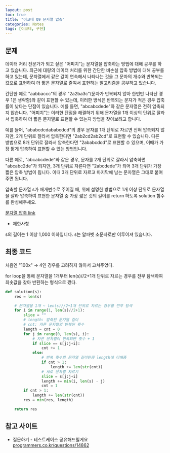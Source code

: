 ```yaml
---
layout: post
toc: true
title: "이코테 Q9 문자열 압축"
categories: Notes
tags: [이코테, 구현]
---
```


## 문제
데이터 처리 전문가가 되고 싶은 "어피치"는 문자열을 압축하는 방법에 대해 공부를 하고 있습니다. 최근에 대량의 데이터 처리를 위한 간단한 비손실 압축 방법에 대해 공부를 하고 있는데, 문자열에서 같은 값이 연속해서 나타나는 것을 그 문자의 개수와 반복되는 값으로 표현하여 더 짧은 문자열로 줄여서 표현하는 알고리즘을 공부하고 있습니다.

간단한 예로 "aabbaccc"의 경우 "2a2ba3c"(문자가 반복되지 않아 한번만 나타난 경우 1은 생략함)와 같이 표현할 수 있는데, 이러한 방식은 반복되는 문자가 적은 경우 압축률이 낮다는 단점이 있습니다. 예를 들면, "abcabcdede"와 같은 문자열은 전혀 압축되지 않습니다. "어피치"는 이러한 단점을 해결하기 위해 문자열을 1개 이상의 단위로 잘라서 압축하여 더 짧은 문자열로 표현할 수 있는지 방법을 찾아보려고 합니다.

예를 들어, "ababcdcdababcdcd"의 경우 문자를 1개 단위로 자르면 전혀 압축되지 않지만, 2개 단위로 잘라서 압축한다면 "2ab2cd2ab2cd"로 표현할 수 있습니다. 다른 방법으로 8개 단위로 잘라서 압축한다면 "2ababcdcd"로 표현할 수 있으며, 이때가 가장 짧게 압축하여 표현할 수 있는 방법입니다.

다른 예로, "abcabcdede"와 같은 경우, 문자를 2개 단위로 잘라서 압축하면 "abcabc2de"가 되지만, 3개 단위로 자른다면 "2abcdede"가 되어 3개 단위가 가장 짧은 압축 방법이 됩니다. 이때 3개 단위로 자르고 마지막에 남는 문자열은 그대로 붙여주면 됩니다.

압축할 문자열 s가 매개변수로 주어질 때, 위에 설명한 방법으로 1개 이상 단위로 문자열을 잘라 압축하여 표현한 문자열 중 가장 짧은 것의 길이를 return 하도록 solution 함수를 완성해주세요.

[문자열 압축 link](https://programmers.co.kr/learn/courses/30/lessons/60057)

* 제한사항

s의 길이는 1 이상 1,000 이하입니다.
s는 알파벳 소문자로만 이루어져 있습니다.


## 최종 코드

처음엔 "100x" -> 4인 경우를 고려하지 않아서 고쳐주었다.

for loop을 통해 문자열을 1개부터 len(s)//2+1개 단위로 자르는 경우를 전부 탐색하여 최솟값을 찾아 반환하는 형식으로 짰다.

```python
def solution(s):
    res = len(s)

    # 문자열을 1개 ~ len(s)//2+1개 단위로 자르는 경우를 전부 탐색
    for i in range(1, len(s)//2+1):
        slice = ""
        # length: 압축된 문자열 길이
        # cnt: 자른 문자열의 반복된 횟수
        length = cnt = 0
        for j in range(0, len(s), i):
            # 자른 문자열이 반복되면 횟수 + 1
            if slice == s[j:j+i]:
                cnt += 1
            else:
                # 반복 횟수의 문자열 길이만큼 length에 더해줌
                if cnt > 1:
                    length += len(str(cnt))
                # 새로 문자열 자르기
                slice = s[j:j+i]
                length += min(i, len(s) - j)
                cnt = 1
        if cnt > 1:
            length += len(str(cnt))
        res = min(res, length)

    return res
```


## 참고 사이트

- 질문하기 - 테스트케이스 공유해드릴게요 [programmers.co.kr/questions/14862](https://programmers.co.kr/questions/14862)
